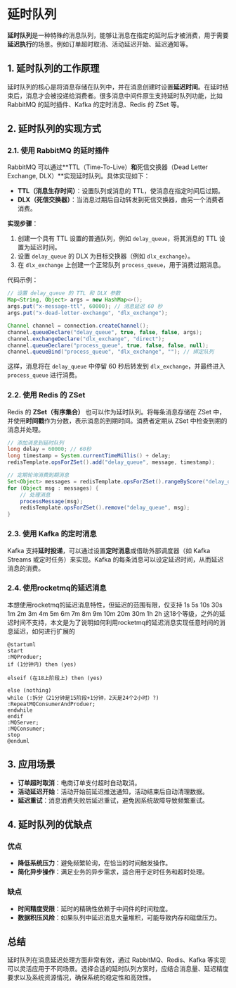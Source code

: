 # 延时队列

**延时队列**是一种特殊的消息队列，能够让消息在指定的延时后才被消费，用于需要**延迟执行**的场景。例如订单超时取消、活动延迟开始、延迟通知等。

## 1. 延时队列的工作原理

延时队列的核心是将消息存储在队列中，并在消息创建时设置**延迟时间**。在延时结束后，消息才会被投递给消费者。很多消息中间件原生支持延时队列功能，比如 RabbitMQ 的延时插件、Kafka 的定时消息、Redis 的 ZSet 等。

## 2. 延时队列的实现方式

### 2.1. 使用 RabbitMQ 的延时插件

RabbitMQ 可以通过**TTL（Time-To-Live）**和**死信交换器（Dead Letter Exchange, DLX）**实现延时队列。具体实现如下：

- **TTL（消息生存时间）**：设置队列或消息的 TTL，使消息在指定时间后过期。
- **DLX（死信交换器）**：当消息过期后自动转发到死信交换器，由另一个消费者消费。

**实现步骤**：

1. 创建一个具有 TTL 设置的普通队列，例如 `delay_queue`，将其消息的 TTL 设置为延迟时间。
2. 设置 `delay_queue` 的 DLX 为目标交换器（例如 `dlx_exchange`）。
3. 在 `dlx_exchange` 上创建一个正常队列 `process_queue`，用于消费过期消息。

代码示例：

```java
// 设置 delay_queue 的 TTL 和 DLX 参数
Map<String, Object> args = new HashMap<>();
args.put("x-message-ttl", 60000); // 消息延迟 60 秒
args.put("x-dead-letter-exchange", "dlx_exchange");

Channel channel = connection.createChannel();
channel.queueDeclare("delay_queue", true, false, false, args);
channel.exchangeDeclare("dlx_exchange", "direct");
channel.queueDeclare("process_queue", true, false, false, null);
channel.queueBind("process_queue", "dlx_exchange", ""); // 绑定队列
```

这样，消息将在 `delay_queue` 中停留 60 秒后转发到 `dlx_exchange`，并最终进入 `process_queue` 进行消费。

### 2.2. 使用 Redis 的 ZSet

Redis 的 **ZSet（有序集合）** 也可以作为延时队列。将每条消息存储在 ZSet 中，并使用**时间戳**作为分数，表示消息的到期时间。消费者定期从 ZSet 中检查到期的消息并处理。

```java
// 添加消息到延时队列
long delay = 60000; // 60秒
long timestamp = System.currentTimeMillis() + delay;
redisTemplate.opsForZSet().add("delay_queue", message, timestamp);

// 定期轮询消费到期消息
Set<Object> messages = redisTemplate.opsForZSet().rangeByScore("delay_queue", 0, System.currentTimeMillis());
for (Object msg : messages) {
    // 处理消息
    processMessage(msg);
    redisTemplate.opsForZSet().remove("delay_queue", msg);
}
```

### 2.3. 使用 Kafka 的定时消息

Kafka 支持**延时投递**，可以通过设置**定时消息**或借助外部调度器（如 Kafka Streams 或定时任务）来实现。Kafka 的每条消息可以设定延迟时间，从而延迟消息的消费。

### 2.4. 使用rocketmq的延迟消息

本想使用rocketmq的延迟消息特性，但延迟的范围有限，仅支持
1s 5s 10s 30s
1m 2m 3m 4m
5m 6m 7m 8m
9m 10m 20m 30m
1h 2h
这18个等级，之外的延迟时间不支持，本文是为了说明如何利用rocketmq的延迟消息实现任意时间的消息延迟，如何进行扩展的

```plantuml
@startuml
start
:MQProduer;
if (1分钟内) then (yes)

elseif (在18上阶段上) then (yes)

else (nothing)
while (:拆分（21分钟是15阶段+1分钟，2天是24个2小时）?)
:RepeatMQConsumerAndProduer;
endwhile
endif
:MQServer;
:MQConsumer;
stop
@enduml

```

## 3. 应用场景

- **订单超时取消**：电商订单支付超时自动取消。
- **活动延迟开始**：活动开始前延迟推送通知，活动结束后自动清理数据。
- **延迟重试**：消息消费失败后延迟重试，避免因系统故障导致频繁重试。

## 4. 延时队列的优缺点

### 优点

- **降低系统压力**：避免频繁轮询，在恰当的时间触发操作。
- **简化异步操作**：满足业务的异步需求，适合用于定时任务和超时处理。

### 缺点

- **时间精度受限**：延时的精确性依赖于中间件的时间粒度。
- **数据积压风险**：如果队列中延迟消息大量堆积，可能导致内存和磁盘压力。

## 总结

延时队列在消息延迟处理方面非常有效，通过 RabbitMQ、Redis、Kafka 等实现可以灵活应用于不同场景。选择合适的延时队列方案时，应结合消息量、延迟精度要求以及系统资源情况，确保系统的稳定性和高效性。
